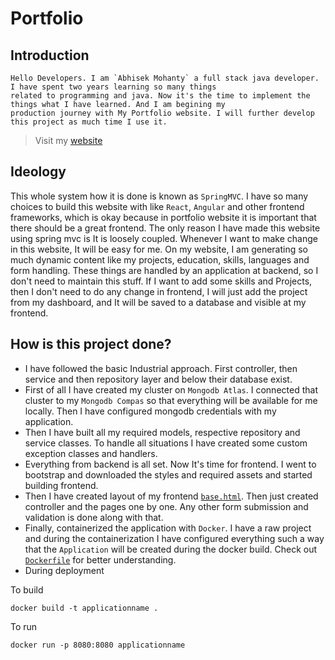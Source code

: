 # Portfolio

## Introduction

    Hello Developers. I am `Abhisek Mohanty` a full stack java developer. I have spent two years learning so many things
    related to programming and java. Now it's the time to implement the things what I have learned. And I am begining my 
    production journey with My Portfolio website. I will further develop this project as much time I use it.
> Visit my [website](https://coderabhisek.onrender.com)
 
## Ideology
This whole system how it is done is known as `SpringMVC`. I have so many choices to build this website with like `React`,
`Angular` and other frontend frameworks, which is okay because in portfolio website it is important that there should be a 
great frontend. The only reason I have made this website using spring mvc is It is loosely coupled. Whenever I want to make 
change in this website, It will be easy for me. On my website, I am generating so much dynamic content like my projects, education,
skills, languages and form handling. These things are handled by an application at backend, so I don't need to maintain this
stuff. If I want to add some skills and Projects, then I don't need to do any change in frontend, I will just add the project 
from my dashboard, and It will be saved to a database and visible at my frontend.

## How is this project done?
* I have followed the basic Industrial approach. First controller, then service and then repository layer and below their database exist.
* First of all I have created my cluster on `Mongodb Atlas`. I connected that cluster to my `Mongodb Compas` so that everything will be
  available for me locally. Then I have configured mongodb credentials with my application.
* Then I have built all my required models, respective repository and service classes. To handle all situations I have created some custom 
  exception classes and handlers.
* Everything from backend is all set.
  Now It's time for frontend.
  I went to bootstrap and downloaded the styles and required assets and started 
  building frontend.
* Then I have created layout of my frontend [`base.html`](./src/main/resources/templates/base.html). Then just created controller and the pages
  one by one. Any other form submission and validation is done along with that.
* Finally, containerized the application with `Docker`.
  I have a raw project and during the containerization I have configured everything such a 
  way that the `Application` will be created during the docker build.
  Check out [`Dockerfile`](./Dockerfile) for better understanding.
* During deployment
    
To build
```shell
docker build -t applicationname .
```
To run
```shell
docker run -p 8080:8080 applicationname
```


